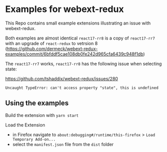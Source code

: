 # Examples for webext-redux

This Repo contains small example extensions illustrating an issue with webext-redux. 

Both examples are almost identical `react17-rr8` is a copy of `react17-rr7` with an upgrade of `react-redux` to vetrsion 8 (https://github.com/dermeck/webext-redux-examples/commit/6bfddf5cae108db0fe242d965cfa6439c948f1db) 

The `react17-rr7` works, `react17-rr8` has the following issue when selecting state:

https://github.com/tshaddix/webext-redux/issues/280

`Uncaught TypeError: can't access property "state", this is undefined` 


## Using the examples
Build the extension with `yarn start`

Load the Extension
- in Firefox navigate to `about:debugging#/runtime/this-firefox` > `Load  Temporary Add-on...`
- select the `manifest.json` file from the `dist` folder
